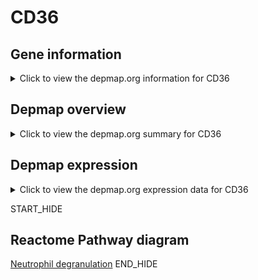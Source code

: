 <h1>CD36</h1>

<h2>Gene information</h2>
<details>
  <summary>Click to view the depmap.org information for CD36</summary>
  <iframe src="https://depmap.org/portal/gene/CD36?tab=about" style="border:none;width:100%;height:800px"></iframe>
</details>

<h2>Depmap overview</h2>
<details>
  <summary>Click to view the depmap.org summary for CD36</summary>
  <iframe src="https://depmap.org/portal/gene/CD36?tab=overview" style="border:none;width:100%;height:800px"></iframe>
</details>

<h2>Depmap expression</h2>
<details>
  <summary>Click to view the depmap.org expression data for CD36</summary>
  <iframe src="https://depmap.org/portal/gene/CD36?tab=characterization" style="border:none;width:100%;height:800px"></iframe>
</details>


START_HIDE
<h2>Reactome Pathway diagram</h2>
<a href="https://reactome.org/PathwayBrowser/#/R-HSA-6798695">Neutrophil degranulation</a>
END_HIDE


